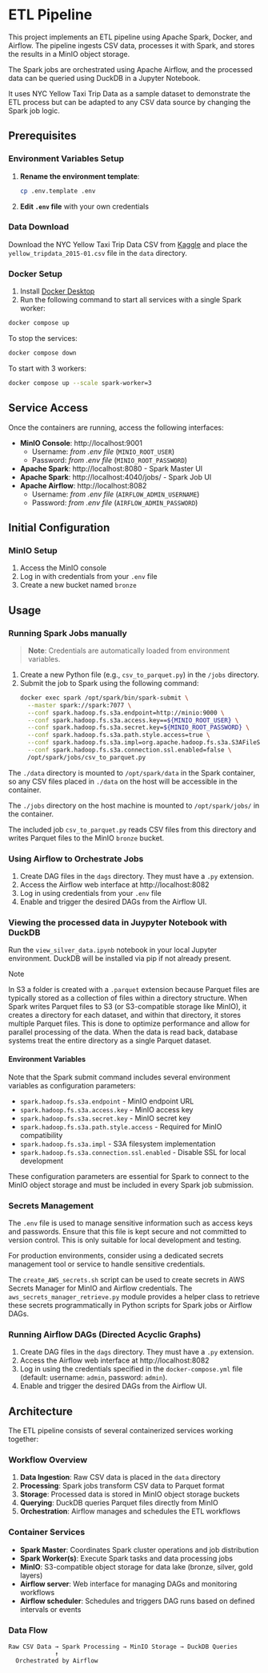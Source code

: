 # ETL Pipeline

This project implements an ETL pipeline using Apache Spark, Docker, and Airflow. The pipeline ingests CSV data, processes it with Spark, and stores the results in a MinIO object storage.

The Spark jobs are orchestrated using Apache Airflow, and the processed data can be queried using DuckDB in a Jupyter Notebook.

It uses NYC Yellow Taxi Trip Data as a sample dataset to demonstrate the ETL process but can be adapted to any CSV data source by changing the Spark job logic.

## Prerequisites

### Environment Variables Setup

1. **Rename the environment template**:
   ```bash
   cp .env.template .env
   ```

2. **Edit `.env` file** with your own credentials

### Data Download

Download the NYC Yellow Taxi Trip Data CSV from [Kaggle](https://www.kaggle.com/datasets/elemento/nyc-yellow-taxi-trip-data/data) 
and place the `yellow_tripdata_2015-01.csv` file in the `data` directory.

### Docker Setup

1. Install [Docker Desktop](https://www.docker.com/products/docker-desktop/)
2. Run the following command to start all services with a single Spark worker:

  ```bash
  docker compose up
  ```

To stop the services:

  ```bash
  docker compose down
  ```

To start with 3 workers:

  ```bash
  docker compose up --scale spark-worker=3
  ```

## Service Access

Once the containers are running, access the following interfaces:

- **MinIO Console**: http://localhost:9001
  - Username: *from .env file* (`MINIO_ROOT_USER`)
  - Password: *from .env file* (`MINIO_ROOT_PASSWORD`)
- **Apache Spark**: http://localhost:8080  - Spark Master UI
- **Apache Spark**: http://localhost:4040/jobs/  - Spark Job UI
- **Apache Airflow**: http://localhost:8082
  - Username: *from .env file* (`AIRFLOW_ADMIN_USERNAME`)
  - Password: *from .env file* (`AIRFLOW_ADMIN_PASSWORD`)

## Initial Configuration

### MinIO Setup

1. Access the MinIO console
2. Log in with credentials from your `.env` file
3. Create a new bucket named `bronze`

## Usage

### Running Spark Jobs manually

> **Note**: Credentials are automatically loaded from environment variables.

1. Create a new Python file (e.g., `csv_to_parquet.py`) in the `/jobs` directory.
2. Submit the job to Spark using the following command:
   ```bash
   docker exec spark /opt/spark/bin/spark-submit \
     --master spark://spark:7077 \
     --conf spark.hadoop.fs.s3a.endpoint=http://minio:9000 \
     --conf spark.hadoop.fs.s3a.access.key==${MINIO_ROOT_USER} \
     --conf spark.hadoop.fs.s3a.secret.key=${MINIO_ROOT_PASSWORD} \
     --conf spark.hadoop.fs.s3a.path.style.access=true \
     --conf spark.hadoop.fs.s3a.impl=org.apache.hadoop.fs.s3a.S3AFileSystem \
     --conf spark.hadoop.fs.s3a.connection.ssl.enabled=false \
     /opt/spark/jobs/csv_to_parquet.py
   ```
The `./data` directory is mounted to `/opt/spark/data` in the Spark container, so any CSV files placed in `./data` on the host will be accessible in the container.

The `./jobs` directory on the host machine is mounted to `/opt/spark/jobs/` in the container.

The included job `csv_to_parquet.py` reads CSV files from this directory and writes Parquet files to the MinIO `bronze` bucket.

### Using Airflow to Orchestrate Jobs

1. Create DAG files in the `dags` directory. They must have a `.py` extension.
2. Access the Airflow web interface at http://localhost:8082
3. Log in using credentials from your `.env` file
4. Enable and trigger the desired DAGs from the Airflow UI.

### Viewing the processed data in Juypyter Notebook with DuckDB

Run the `view_silver_data.ipynb` notebook in your local Jupyter environment. DuckDB will be installed via pip if not already present.

>[!NOTE]
>In S3 a folder is created with a `.parquet` extension because Parquet files are typically stored as a collection of files within a directory structure. When Spark writes Parquet files to S3 (or S3-compatible storage like MinIO), it creates a directory for each dataset, and within that directory, it stores multiple Parquet files. This is done to optimize performance and allow for parallel processing of the data. When the data is read back, database systems treat the entire directory as a single Parquet dataset.

#### Environment Variables

Note that the Spark submit command includes several environment variables as configuration parameters:

- `spark.hadoop.fs.s3a.endpoint` - MinIO endpoint URL
- `spark.hadoop.fs.s3a.access.key` - MinIO access key
- `spark.hadoop.fs.s3a.secret.key` - MinIO secret key
- `spark.hadoop.fs.s3a.path.style.access` - Required for MinIO compatibility
- `spark.hadoop.fs.s3a.impl` - S3A filesystem implementation
- `spark.hadoop.fs.s3a.connection.ssl.enabled` - Disable SSL for local development

These configuration parameters are essential for Spark to connect to the MinIO object storage and must be included in every Spark job submission.

### Secrets Management

The `.env` file is used to manage sensitive information such as access keys and passwords. Ensure that this file is kept secure and not committed to version control. This is only suitable for local development and testing.

For production environments, consider using a dedicated secrets management tool or service to handle sensitive credentials.

The `create_AWS_secrets.sh` script can be used to create secrets in AWS Secrets Manager for MinIO and Airflow credentials. The `aws_secrets_manager_retrieve.py` module provides a helper class to retrieve these secrets programmatically in Python scripts for Spark jobs or Airflow DAGs.

### Running Airflow DAGs (Directed Acyclic Graphs)

1. Create DAG files in the `dags` directory. They must have a `.py` extension.
2. Access the Airflow web interface at http://localhost:8082
3. Log in using the credentials specified in the `docker-compose.yml` file (default: username: `admin`, password: `admin`).
4. Enable and trigger the desired DAGs from the Airflow UI.

## Architecture

The ETL pipeline consists of several containerized services working together:

### Workflow Overview

1. **Data Ingestion**: Raw CSV data is placed in the `data` directory
2. **Processing**: Spark jobs transform CSV data to Parquet format
3. **Storage**: Processed data is stored in MinIO object storage buckets
4. **Querying**: DuckDB queries Parquet files directly from MinIO
5. **Orchestration**: Airflow manages and schedules the ETL workflows

### Container Services

- **Spark Master**: Coordinates Spark cluster operations and job distribution
- **Spark Worker(s)**: Execute Spark tasks and data processing jobs
- **MinIO**: S3-compatible object storage for data lake (bronze, silver, gold layers)
- **Airflow server**: Web interface for managing DAGs and monitoring workflows
- **Airflow scheduler**: Schedules and triggers DAG runs based on defined intervals or events

### Data Flow

```
Raw CSV Data → Spark Processing → MinIO Storage → DuckDB Queries
             ↑
  Orchestrated by Airflow
```
